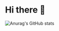 # Hi there 👋

![Anurag's GitHub stats](https://github-readme-stats.vercel.app/api?username=Breeze1203&theme=solarized-light)
